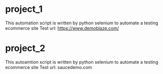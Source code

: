 # project_1
This automation script is written by python selenium to automate a testing ecommerce site
Test url: https://www.demoblaze.com/

# project_2
This autoamtion script is written by python selenium to automate a testing ecommerce site
Test url: saucedemo.com
